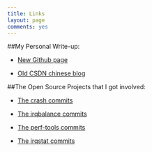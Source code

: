 ```yaml
---
title: Links
layout: page
comments: yes
---
```


##My Personal Write-up:

- [New Github page](http://yangoliver.github.io)

- [Old CSDN chinese blog](http://blog.csdn.net/yayong)


##The Open Source Projects that I got involved:

- [The crash commits](http://yangoliver.github.io/2015/06/linux-crash-my-patches)

- [The irqbalance commits](https://github.com/Irqbalance/irqbalance/commits?author=yangoliver)

- [The perf-tools commits](https://github.com/brendangregg/perf-tools/commits?author=yangoliver)

- [The irqstat commits](https://github.com/lanceshelton/irqstat/commits?author=yangoliver)
